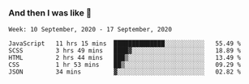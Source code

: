  ### And then I was like 🥱
<!--
**Mat2ja/Mat2ja** is a ✨ _special_ ✨ repository because its `README.md` (this file) appears on your GitHub profile.

Here are some ideas to get you started:

- 🔭 I’m currently working on ...
- 🌱 I’m currently learning ...
- 👯 I’m looking to collaborate on ...
- 🤔 I’m looking for help with ...
- 💬 Ask me about ...
- 📫 How to reach me: ...
- 😄 Pronouns: ...
- ⚡ Fun fact: ...
-->

<!--START_SECTION:waka-->
```text
Week: 10 September, 2020 - 17 September, 2020

JavaScript   11 hrs 15 mins  ██████████████░░░░░░░░░░░   55.49 % 
SCSS         3 hrs 49 mins   ████▓░░░░░░░░░░░░░░░░░░░░   18.89 % 
HTML         2 hrs 44 mins   ███▒░░░░░░░░░░░░░░░░░░░░░   13.49 % 
CSS          1 hr 53 mins    ██▒░░░░░░░░░░░░░░░░░░░░░░   09.29 % 
JSON         34 mins         ▓░░░░░░░░░░░░░░░░░░░░░░░░   02.82 % 
```
<!--END_SECTION:waka-->
